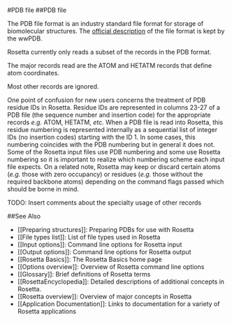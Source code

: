 #PDB file
##PDB file

The PDB file format is an industry standard file format for storage of biomolecular structures. The [official description](http://www.wwpdb.org/documentation/file-format) of the file format is kept by the wwPDB.

Rosetta currently only reads a subset of the records in the PDB format.

The major records read are the ATOM and HETATM records that define atom coordinates.

Most other records are ignored.

One point of confusion for new users concerns the treatment of PDB residue IDs in Rosetta. Residue IDs are represented in columns 23-27 of a PDB file (the sequence number and insertion code) for the appropriate records _e.g._ ATOM, HETATM, _etc._ When a PDB file is read into Rosetta, this residue numbering is represented internally as a sequential list of integer IDs (no insertion codes) starting with the ID 1. In some cases, this numbering coincides with the PDB numbering but in general it does not. Some of the Rosetta input files use PDB numbering and some use Rosetta numbering so it is important to realize which numbering scheme each input file expects. On a related note, Rosetta may keep or discard certain atoms (_e.g._ those with zero occupancy) or residues (_e.g._ those without the required backbone atoms) depending on the command flags passed which should be borne in mind.

TODO: Insert comments about the specialty usage of other records

##See Also
* [[Preparing structures]]: Preparing PDBs for use with Rosetta
* [[File types list]]: List of file types used in Rosetta
* [[Input options]]: Command line options for Rosetta input
* [[Output options]]: Command line options for Rosetta output
* [[Rosetta Basics]]: The Rosetta Basics home page
* [[Options overview]]: Overview of Rosetta command line options
* [[Glossary]]: Brief definitions of Rosetta terms
* [[RosettaEncyclopedia]]: Detailed descriptions of additional concepts in Rosetta.
* [[Rosetta overview]]: Overview of major concepts in Rosetta
* [[Application Documentation]]: Links to documentation for a variety of Rosetta applications